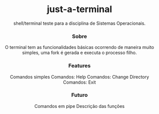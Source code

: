 <div align="center">
    <h1> just-a-terminal </h1>

shell/terminal teste para a disciplina de Sistemas Operacionais.
</div>


<div align="center">
    <h3> Sobre </h3>

O terminal tem as funcionalidades básicas ocorrendo de maneira muito simples, uma fork é gerada e executa o processo filho.
</div>

<div align="center">
<h3> Features </h3>

 Comandos simples 
 Comandos: Help
 Comandos: Change Directory
 Comandos: Exit
</div>

<div align="center">
<h3> Futuro </h3>

 Comandos em pipe
 Descrição das funções
</div>
